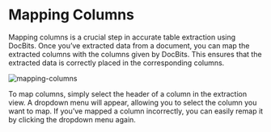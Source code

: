 # Mapping Columns

Mapping columns is a crucial step in accurate table extraction using DocBits. Once you’ve extracted data from a document, you can map the extracted columns with the columns given by DocBits. This ensures that the extracted data is correctly placed in the corresponding columns.

![mapping-columns](https://lh7-us.googleusercontent.com/X\_65pCWrI4HMFr\_aiA0eoSDp-yIYy49lULzAZaiIgnr0aIowlLSed21MuehkGLs4UIdQousdfhiZi5pnQtpZ0uUn6dxlzii7WPQvov-kN1\_Jimsi6U6zowOLxjBzZzZ47kaRhduAVBd\_Ya9QQtXTpJ4)

To map columns, simply select the header of a column in the extraction view. A dropdown menu will appear, allowing you to select the column you want to map. If you’ve mapped a column incorrectly, you can easily remap it by clicking the dropdown menu again.


